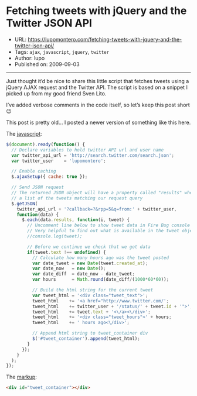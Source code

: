 # Fetching tweets with jQuery and the Twitter JSON API

* URL: https://lupomontero.com/fetching-tweets-with-jquery-and-the-twitter-json-api/
* Tags: `ajax`, `javascript`, `jquery`, `twitter`
* Author: lupo
* Published on: 2009-09-03

***

Just thought it’d be nice to share this little script that fetches tweets using
a jQuery AJAX request and the Twitter API. The script is based on a snippet I
picked up from my good friend Sven Lito.

I’ve added verbose comments in the code itself, so let’s keep this post short 😉

This post is pretty old… I posted a newer version of something like this here.

The [javascript](https://gist.github.com/lupomontero/2245759):

```js
$(document).ready(function() {
  // Declare variables to hold twitter API url and user name
  var twitter_api_url = 'http://search.twitter.com/search.json';
  var twitter_user    = 'lupomontero';

  // Enable caching
  $.ajaxSetup({ cache: true });

  // Send JSON request
  // The returned JSON object will have a property called "results" where we find
  // a list of the tweets matching our request query
  $.getJSON(
    twitter_api_url + '?callback=?&rpp=5&q=from:' + twitter_user,
    function(data) {
      $.each(data.results, function(i, tweet) {
        // Uncomment line below to show tweet data in Fire Bug console
        // Very helpful to find out what is available in the tweet objects
        //console.log(tweet);

        // Before we continue we check that we got data
        if(tweet.text !== undefined) {
          // Calculate how many hours ago was the tweet posted
          var date_tweet = new Date(tweet.created_at);
          var date_now   = new Date();
          var date_diff  = date_now - date_tweet;
          var hours      = Math.round(date_diff/(1000*60*60));

          // Build the html string for the current tweet
          var tweet_html = '<div class="tweet_text">';
          tweet_html    += '<a href="http://www.twitter.com/';
          tweet_html    += twitter_user + '/status/' + tweet.id + '">';
          tweet_html    += tweet.text + '<\/a><\/div>';
          tweet_html    += '<div class="tweet_hours">' + hours;
          tweet_html    += ' hours ago<\/div>';

          // Append html string to tweet_container div
          $('#tweet_container').append(tweet_html);
        }
      });
    }
  );
});
```

The [markup](https://gist.github.com/lupomontero/2245762):

```html
<div id="tweet_container"></div>
```
